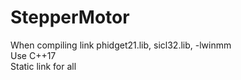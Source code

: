 # StepperMotor
When compiling link phidget21.lib, sicl32.lib, -lwinmm  
Use C++17  
Static link for all  
